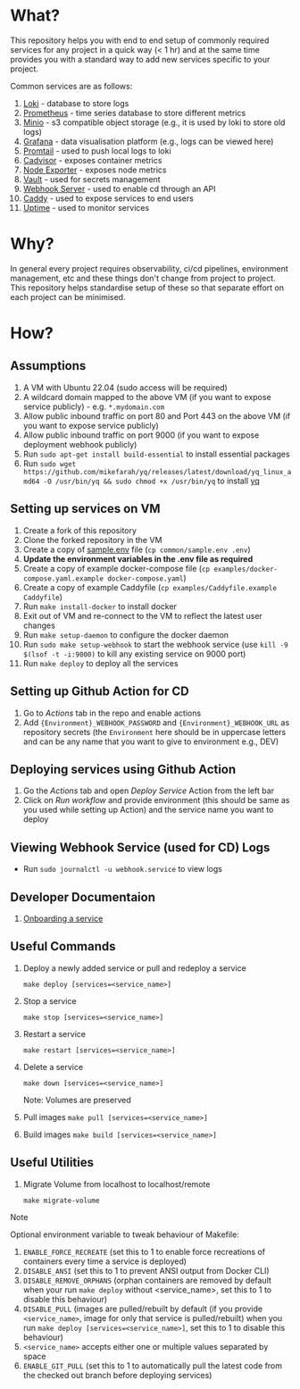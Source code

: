 # What?

This repository helps you with end to end setup of commonly required services for any project in a quick way (< 1 hr) and at the same time provides you with a standard way to add new services specific to your project.

 Common services are as follows:

1. [Loki](https://github.com/grafana/loki) - database to store logs
2. [Prometheus](https://github.com/prometheus/prometheus) - time series database to store different metrics
3. [Minio](https://github.com/minio/minio) - s3 compatible object storage (e.g., it is used by loki to store old logs)
4. [Grafana](https://github.com/grafana/grafana) - data visualisation platform (e.g., logs can be viewed here)
5.  [Promtail](https://grafana.com/docs/loki/latest/send-data/promtail/) - used to push local logs to loki
6. [Cadvisor](https://github.com/google/cadvisor) - exposes container metrics
7. [Node Exporter](https://github.com/prometheus/node_exporter) - exposes node metrics
8. [Vault](https://github.com/hashicorp/vault) - used for secrets management
9. [Webhook Server](https://github.com/adnanh/webhook) - used to enable cd through an API
10. [Caddy](https://github.com/caddyserver/caddy) - used to expose services to end users
11. [Uptime](https://github.com/louislam/uptime-kuma) - used to monitor services

# Why?

In general every project requires observability, ci/cd pipelines, environment management, etc and these things don't change from project to project. This repository helps standardise setup of these so that separate effort on each project can be minimised.

# How?

## Assumptions

1. A VM with Ubuntu 22.04 (sudo access will be required)
2. A wildcard domain mapped to the above VM (if you want to expose service publicly) - e.g. `*.mydomain.com`
3. Allow public inbound traffic on port 80 and Port 443 on the above VM (if you want to expose service publicly)
4. Allow public inbound traffic on port 9000 (if you want to expose deployment webhook publicly)
5. Run `sudo apt-get install build-essential` to install essential packages
6. Run `sudo wget https://github.com/mikefarah/yq/releases/latest/download/yq_linux_amd64 -O /usr/bin/yq &&
    sudo chmod +x /usr/bin/yq` to install [yq](https://github.com/mikefarah/yq)
   
## Setting up services on VM

1. Create a fork of this repository
2. Clone the forked repository in the VM
3. Create a copy of [sample.env](./common/sample.env) file (`cp common/sample.env .env`)
4. **Update the environment variables in the .env file as required**
5. Create a copy of example docker-compose file (`cp examples/docker-compose.yaml.example docker-compose.yaml`)
6. Create a copy of example Caddyfile (`cp examples/Caddyfile.example Caddyfile`)
7. Run `make install-docker` to install docker
8. Exit out of VM and re-connect to the VM to reflect the latest user changes
9. Run `make setup-daemon` to configure the docker daemon
10. Run `sudo make setup-webhook` to start the webhook service (use `kill -9 $(lsof -t -i:9000)` to kill any existing service on 9000 port)
11. Run `make deploy` to deploy all the services

## Setting up Github Action for CD

1. Go to *Actions* tab in the repo and enable actions
2. Add `{Environment}_WEBHOOK_PASSWORD` and `{Environment}_WEBHOOK_URL` as repository secrets (the `Environment` here should be in uppercase letters and can be any name that you want to give to environment e.g., DEV)

## Deploying services using Github Action

1. Go the *Actions* tab and open *Deploy Service* Action from the left bar
2. Click on *Run workflow* and provide environment (this should be same as you used while setting up Action) and the service name you want to deploy

## Viewing Webhook Service (used for CD) Logs
- Run `sudo journalctl -u webhook.service` to view logs


## Developer Documentaion

1. [Onboarding a service](./docs/onboarding.md) 

## Useful Commands 

1. Deploy a newly added service or pull and redeploy a service

    `make deploy [services=<service_name>]`

3. Stop a service 

    `make stop [services=<service_name>]`

4. Restart a service 

    `make restart [services=<service_name>]`

5. Delete a service 

    `make down [services=<service_name>]`
    
    Note: Volumes are preserved
    
6. Pull images
    `make pull [services=<service_name>]`

7. Build images
    `make build [services=<service_name>]`

## Useful Utilities

1. Migrate Volume from localhost to localhost/remote 

    `make migrate-volume` 

> [!NOTE]
>  Optional environment variable to tweak behaviour of Makefile:
> 1. `ENABLE_FORCE_RECREATE` (set this to 1 to enable force recreations of containers every time a service is deployed)
> 2. `DISABLE_ANSI` (set this to 1 to prevent ANSI output from Docker CLI)
> 3. `DISABLE_REMOVE_ORPHANS` (orphan containers are removed by default when your run `make deploy` without <service_name>, set this to 1 to disable this behaviour)
> 4. `DISABLE_PULL` (images are pulled/rebuilt by default (if you provide `<service_name>`, image for only that service is pulled/rebuilt) when you run `make deploy [services=<service_name>]`,  set this to 1 to disable this behaviour)
> 5. `<service_name>` accepts either one or multiple values separated by space
> 6. `ENABLE_GIT_PULL` (set this to 1 to automatically pull the latest code from the checked out branch before deploying services)
